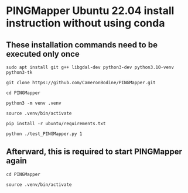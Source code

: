 # PINGMapper Ubuntu 22.04 install instruction without using conda

## These installation commands need to be executed only once
`sudo apt install git g++ libgdal-dev python3-dev python3.10-venv python3-tk`

`git clone https://github.com/CameronBodine/PINGMapper.git`

`cd PINGMapper`

`python3 -m venv .venv`

`source .venv/bin/activate`

`pip install -r ubuntu/requirements.txt`

`python ./test_PINGMapper.py 1`

## Afterward, this is required to start PINGMapper again

`cd PINGMapper`

`source .venv/bin/activate`
